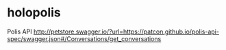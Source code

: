 # holopolis 

Polis API
http://petstore.swagger.io/?url=https://patcon.github.io/polis-api-spec/swagger.json#/Conversations/get_conversations


